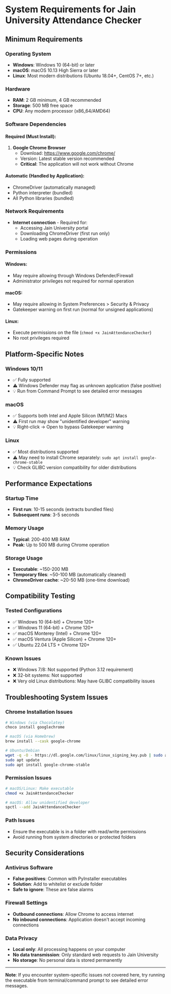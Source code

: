 # System Requirements for Jain University Attendance Checker

## Minimum Requirements

### Operating System
- **Windows**: Windows 10 (64-bit) or later
- **macOS**: macOS 10.13 High Sierra or later
- **Linux**: Most modern distributions (Ubuntu 18.04+, CentOS 7+, etc.)

### Hardware
- **RAM**: 2 GB minimum, 4 GB recommended
- **Storage**: 500 MB free space
- **CPU**: Any modern processor (x86_64/AMD64)

### Software Dependencies

#### Required (Must Install):
1. **Google Chrome Browser**
   - Download: https://www.google.com/chrome/
   - Version: Latest stable version recommended
   - **Critical**: The application will not work without Chrome

#### Automatic (Handled by Application):
- ChromeDriver (automatically managed)
- Python interpreter (bundled)
- All Python libraries (bundled)

### Network Requirements
- **Internet connection** - Required for:
  - Accessing Jain University portal
  - Downloading ChromeDriver (first run only)
  - Loading web pages during operation

### Permissions

#### Windows:
- May require allowing through Windows Defender/Firewall
- Administrator privileges not required for normal operation

#### macOS:
- May require allowing in System Preferences > Security & Privacy
- Gatekeeper warning on first run (normal for unsigned applications)

#### Linux:
- Execute permissions on the file (`chmod +x JainAttendanceChecker`)
- No root privileges required

## Platform-Specific Notes

### Windows 10/11
- ✅ Fully supported
- ⚠️ Windows Defender may flag as unknown application (false positive)
- 💡 Run from Command Prompt to see detailed error messages

### macOS
- ✅ Supports both Intel and Apple Silicon (M1/M2) Macs
- ⚠️ First run may show "unidentified developer" warning
- 💡 Right-click → Open to bypass Gatekeeper warning

### Linux
- ✅ Most distributions supported
- ⚠️ May need to install Chrome separately: `sudo apt install google-chrome-stable`
- 💡 Check GLIBC version compatibility for older distributions

## Performance Expectations

### Startup Time
- **First run**: 10-15 seconds (extracts bundled files)
- **Subsequent runs**: 3-5 seconds

### Memory Usage
- **Typical**: 200-400 MB RAM
- **Peak**: Up to 500 MB during Chrome operation

### Storage Usage
- **Executable**: ~150-200 MB
- **Temporary files**: ~50-100 MB (automatically cleaned)
- **ChromeDriver cache**: ~20-50 MB (one-time download)

## Compatibility Testing

### Tested Configurations
- ✅ Windows 10 (64-bit) + Chrome 120+
- ✅ Windows 11 (64-bit) + Chrome 120+
- ✅ macOS Monterey (Intel) + Chrome 120+
- ✅ macOS Ventura (Apple Silicon) + Chrome 120+
- ✅ Ubuntu 22.04 LTS + Chrome 120+

### Known Issues
- ❌ Windows 7/8: Not supported (Python 3.12 requirement)
- ❌ 32-bit systems: Not supported
- ❌ Very old Linux distributions: May have GLIBC compatibility issues

## Troubleshooting System Issues

### Chrome Installation Issues
```bash
# Windows (via Chocolatey)
choco install googlechrome

# macOS (via Homebrew)
brew install --cask google-chrome

# Ubuntu/Debian
wget -q -O - https://dl.google.com/linux/linux_signing_key.pub | sudo apt-key add -
sudo apt update
sudo apt install google-chrome-stable
```

### Permission Issues
```bash
# macOS/Linux: Make executable
chmod +x JainAttendanceChecker

# macOS: Allow unidentified developer
spctl --add JainAttendanceChecker
```

### Path Issues
- Ensure the executable is in a folder with read/write permissions
- Avoid running from system directories or protected folders

## Security Considerations

### Antivirus Software
- **False positives**: Common with PyInstaller executables
- **Solution**: Add to whitelist or exclude folder
- **Safe to ignore**: These are false alarms

### Firewall Settings
- **Outbound connections**: Allow Chrome to access internet
- **No inbound connections**: Application doesn't accept incoming connections

### Data Privacy
- **Local only**: All processing happens on your computer
- **No data transmission**: Only standard web requests to Jain University
- **No storage**: No personal data is stored permanently

---

**Note**: If you encounter system-specific issues not covered here, try running the executable from terminal/command prompt to see detailed error messages.
